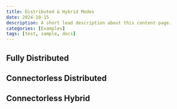 ```yaml
---
title: Distributed & Hybrid Modes
date: 2024-10-15
description: A short lead description about this content page.
categories: [Examples]
tags: [test, sample, docs]
---
```


## Fully Distributed

## Connectorless Distributed

## Connectorless Hybrid 